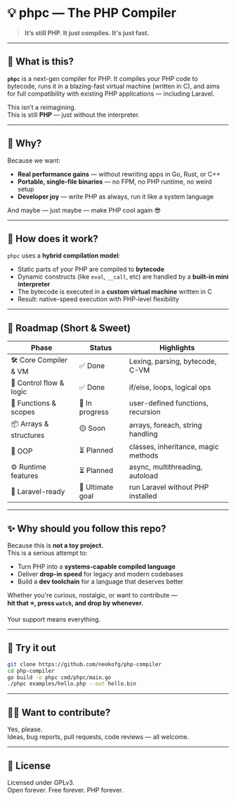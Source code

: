 # 💡 phpc — The PHP Compiler

> **It’s still PHP. It just compiles. It's just fast.**

---

## 👋 What is this?

**`phpc`** is a next-gen compiler for PHP. It compiles your PHP code to bytecode, runs it in a blazing-fast virtual machine (written in C), and aims for full compatibility with existing PHP applications — including Laravel.

This isn’t a reimagining.  
This is still **PHP** — just without the interpreter.

---

## 🚀 Why?

Because we want:

- **Real performance gains** — without rewriting apps in Go, Rust, or C++
- **Portable, single-file binaries** — no FPM, no PHP runtime, no weird setup
- **Developer joy** — write PHP as always, run it like a system language

And maybe — just maybe — make PHP cool again 😎

---

## 🧠 How does it work?

`phpc` uses a **hybrid compilation model**:

- Static parts of your PHP are compiled to **bytecode**
- Dynamic constructs (like `eval`, `__call`, etc) are handled by a **built-in mini interpreter**
- The bytecode is executed in a **custom virtual machine** written in C
- Result: native-speed execution with PHP-level flexibility

---

## 🧭 Roadmap (Short & Sweet)

| Phase | Status | Highlights |
|-------|--------|-----------|
| 🛠 Core Compiler & VM | ✅ Done | Lexing, parsing, bytecode, C-VM |
| 🔁 Control flow & logic | ✅ Done | if/else, loops, logical ops |
| 🔣 Functions & scopes | 🔄 In progress | user-defined functions, recursion |
| 📦 Arrays & structures | 🟡 Soon | arrays, foreach, string handling |
| 🧱 OOP | ⏳ Planned | classes, inheritance, magic methods |
| ⚙️ Runtime features | ⏳ Planned | async, multithreading, autoload |
| 🎯 Laravel-ready | 🚀 Ultimate goal | run Laravel without PHP installed |

---

## ✨ Why should you follow this repo?

Because this is **not a toy project.**  
This is a serious attempt to:

- Turn PHP into a **systems-capable compiled language**
- Deliver **drop-in speed** for legacy and modern codebases
- Build a **dev toolchain** for a language that deserves better

Whether you're curious, nostalgic, or want to contribute —  
**hit that ⭐️, press `watch`, and drop by whenever.**

Your support means everything.

---

## 🧪 Try it out

```bash
git clone https://github.com/neokofg/php-compiler
cd php-compiler
go build -o phpc cmd/phpc/main.go
./phpc examples/hello.php --out hello.bin
```

---
## 🧑‍💻 Want to contribute?

Yes, please.  
Ideas, bug reports, pull requests, code reviews — all welcome.

---
## 📜 License
Licensed under GPLv3.  
Open forever. Free forever. PHP forever.